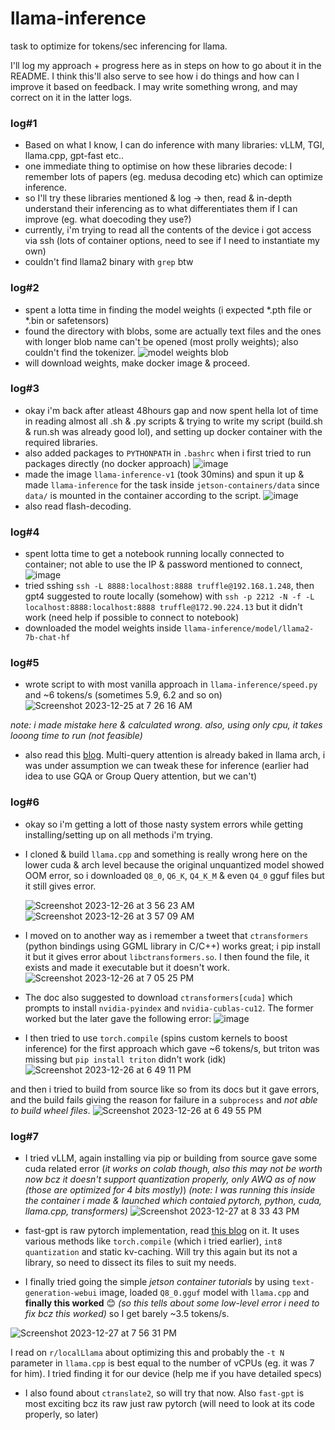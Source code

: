# llama-inference
task to optimize for tokens/sec inferencing for llama.

I'll log my approach + progress here as in steps on how to go about it in the README. I think this'll also serve to see how i do things and how can I improve it based on feedback.
I may write something wrong, and may correct on it in the latter logs.

### log#1
- Based on what I know, I can do inference with many libraries: vLLM, TGI, llama.cpp, gpt-fast etc..
- one immediate thing to optimise on how these libraries decode: I remember lots of papers (eg. medusa decoding etc) which can optimize inference.
- so I'll try these libraries mentioned & log -> then, read & in-depth understand their inferencing as to what differentiates them if I can improve (eg. what doecoding they use?)
- currently, i'm trying to read all the contents of the device i got access via ssh (lots of container options, need to see if I need to instantiate my own)
- couldn't find llama2 binary with `grep` btw

### log#2
- spent a lotta time in finding the model weights (i expected *.pth file or *.bin or safetensors)
- found the directory with blobs, some are actually text files and the ones with longer blob name can't be opened (most prolly weights); also couldn't find the tokenizer.
![model weights blob](https://github.com/sujantkumarkv/llama-inference/assets/73742938/2fdc3c68-cc39-4f09-baf4-6bae2297dac2)
- will download weights, make docker image & proceed.

### log#3
- okay i'm back after atleast 48hours gap and now spent hella lot of time in reading almost all .sh & .py scripts & trying to write my script (build.sh & run.sh was already good lol), and setting up docker container with the required libraries.
- also added packages to `PYTHONPATH` in `.bashrc` when i first tried to run packages directly (no docker approach)
  ![image](https://github.com/sujantkumarkv/llama-inference/assets/73742938/ccad2587-52d8-40e8-b379-c7ca6b3122fe)
- made the image `llama-inference-v1` (took 30mins) and spun it up & made `llama-inference` for the task inside `jetson-containers/data` since `data/` is mounted in the container according to the script.
  ![image](https://github.com/sujantkumarkv/llama-inference/assets/73742938/38c687ea-956d-4c43-bd5b-c90e344fd8ba)
- also read flash-decoding.

### log#4
- spent lotta time to get a notebook running locally connected to container; not able to use the IP & password mentioned to connect, 
  ![image](https://github.com/sujantkumarkv/llama-inference/assets/73742938/9befdab8-03c7-4e7b-aff4-759438940504)
- tried sshing  `ssh -L 8888:localhost:8888 truffle@192.168.1.248`, then gpt4 suggested to route locally (somehow) with `ssh -p 2212 -N -f -L localhost:8888:localhost:8888 truffle@172.90.224.13` but it didn't work (need help if possible to connect to notebook)
- downloaded the model weights inside `llama-inference/model/llama2-7b-chat-hf`


### log#5
- wrote script to with most vanilla approach in `llama-inference/speed.py` and ~6 tokens/s (sometimes 5.9, 6.2 and so on)
 ![Screenshot 2023-12-25 at 7 26 16 AM](https://github.com/sujantkumarkv/llama-inference/assets/73742938/683faa5a-4d13-4ede-9feb-643ed1f65263)

_note: i made mistake here & calculated wrong. also, using only cpu, it takes looong time to run (not feasible)_

- also read this [blog](https://vgel.me/posts/faster-inference/). Multi-query attention is already baked in llama arch, i was under assumption we can tweak these for inference (earlier had idea to use GQA or Group Query attention, but we can't)
  

### log#6
- okay so i'm getting a lott of those nasty system errors while getting installing/setting up on all methods i'm trying.
- I cloned & build `llama.cpp` and something is really wrong here on the lower cuda & arch level because the original unquantized model showed OOM error, so i downloaded `Q8_0`, `Q6_K`, `Q4_K_M` & even `Q4_0` gguf files but it still gives error.
  
  ![Screenshot 2023-12-26 at 3 56 23 AM](https://github.com/sujantkumarkv/llama-inference/assets/73742938/e28f8c01-3e4d-4207-9b9c-2c04e481637d)
  ![Screenshot 2023-12-26 at 3 57 09 AM](https://github.com/sujantkumarkv/llama-inference/assets/73742938/be321831-675d-41f4-89be-d5a684bb57ca)

- I moved on to another way as i remember a tweet that `ctransformers` (python bindings using GGML library in C/C++) works great; i pip install it but it gives error about `libctransformers.so`. I then found the file, it exists and made it executable but it doesn't work. 
  ![Screenshot 2023-12-26 at 7 05 25 PM](https://github.com/sujantkumarkv/llama-inference/assets/73742938/dc563256-2cb6-4c27-aa00-7031ab5dca3a)
  
- The doc also suggested to download `ctransformers[cuda]` which prompts to install `nvidia-pyindex` and `nvidia-cublas-cu12`. The former worked but the later gave the following error:
  ![image](https://github.com/sujantkumarkv/llama-inference/assets/73742938/298582af-9959-4b7a-8daf-8d89fc16ab04)

- I then tried to use `torch.compile` (spins custom kernels to boost inference) for the first approach which gave ~6 tokens/s, but triton was missing but `pip install triton` didn't work (idk)
![Screenshot 2023-12-26 at 6 49 11 PM](https://github.com/sujantkumarkv/llama-inference/assets/73742938/4d785650-1c34-4671-a631-07252884a026)

and then i tried to build from source like so from its docs but it gave errors, and the build fails giving the reason for failure in a `subprocess` and *not able to build wheel files*.
![Screenshot 2023-12-26 at 6 49 55 PM](https://github.com/sujantkumarkv/llama-inference/assets/73742938/e801ea51-1c63-4db0-875c-0ec537cbda55)


### log#7
- I tried vLLM, again installing via pip or building from source gave some cuda related error (*it works on colab though, also this may not be worth now bcz it doesn't support quantization properly, only AWQ as of now (those are optimized for 4 bits mostly)*)
  *(note: I was running this inside the container i made & launched which contaied pytorch, python, cuda, llama.cpp, transformers)*
![Screenshot 2023-12-27 at 8 33 43 PM](https://github.com/sujantkumarkv/llama-inference/assets/73742938/07cae686-901b-48df-9b4e-baee58c71a27)

- fast-gpt is raw pytorch implementation, read [this blog](https://pytorch.org/blog/accelerating-generative-ai-2/) on it. It uses various methods like `torch.compile` (which i tried earlier), `int8 quantization` and static kv-caching. Will try this again but its not a library, so need to dissect its files to suit my needs.

- I finally tried going the simple *jetson container tutorials* by using `text-generation-webui` image, loaded `Q8_0.gguf` model with `llama.cpp` and **finally this worked** 😊 *(so this tells about some low-level error i need to fix bcz this worked)*
so I get barely ~3.5 tokens/s.
  
![Screenshot 2023-12-27 at 7 56 31 PM](https://github.com/sujantkumarkv/llama-inference/assets/73742938/40123cd8-c535-4c9e-ace0-be5380bcc60b)

I read on `r/localLlama` about optimizing this and probably the `-t N` parameter in `llama.cpp` is best equal to the number of vCPUs (eg. it was 7 for him). I tried finding it for our device (help me if you have detailed specs)

- I also found about `ctranslate2`, so will try that now. Also `fast-gpt` is most exciting bcz its raw just raw pytorch (will need to look at its code properly, so later)


  


  

